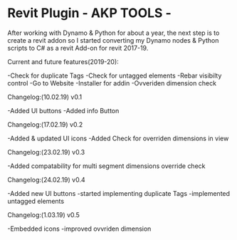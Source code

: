 # Revit Plugin - AKP TOOLS -


After working with Dynamo & Python for about a year, the next step is to create a revit addon so I 
started converting my Dynamo nodes & Python scripts to C# as a revit Add-on for revit 2017-19.

Current and future features(2019-20):

-Check for duplicate Tags
-Check for untagged elements
-Rebar visibilty control
-Go to Website
-Installer for addin
-Ovveriden dimension check

Changelog:(10.02.19) v0.1

-Added UI buttons
-Added info Button

Changelog:(17.02.19) v0.2

-Added & updated UI icons
-Added Check for overriden dimensions in view

Changelog:(23.02.19) v0.3

-Added compatability for multi segment dimensions override check

Changelog:(24.02.19) v0.4

-Added new UI buttons
-started implementing duplicate Tags
-implemented untagged elements

Changelog:(1.03.19) v0.5

-Embedded icons
-improved ovvriden dimension



